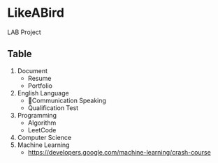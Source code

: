 # LikeABird
LAB Project

## Table
1. Document
   * Resume
   * Portfolio
2. English Language
   * Communication Speaking
   * Qualification Test
3. Programming
   * Algorithm
   * LeetCode
5. Computer Science
7. Machine Learning
   * https://developers.google.com/machine-learning/crash-course

